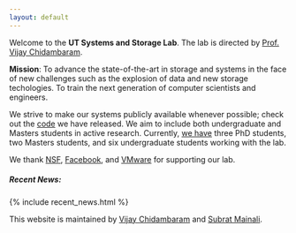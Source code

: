 ```yaml
---
layout: default
---
```


Welcome to the **UT Systems and Storage Lab**. The lab is directed by
[Prof. Vijay Chidambaram](http://www.cs.utexas.edu/~vijay/).

**Mission**: To advance the state-of-the-art in storage and systems in
  the face of new challenges such as the explosion of data and new
  storage techologies. To train the next generation of computer
  scientists and engineers.

We strive to make our systems publicly available whenever possible;
check out the [code](https://utsaslab.github.io/code.html) we have
released. We aim to include both undergraduate and Masters students in
active research. Currently, [we
have](https://utsaslab.github.io/people.html) three PhD students, two
Masters students, and six undergraduate students working with the
lab.

We thank [NSF](https://www.nsf.gov), [Facebook](https://research.fb.com/programs/), and
[VMware](https://labs.vmware.com/academic/academic-software) for
supporting our lab.

<div id='top-news-home'>
	<h5 class="text-info">Recent News:</h5>
	{% include recent_news.html %}
</div>

This website is maintained by [Vijay
Chidambaram](http://www.cs.utexas.edu/~vijay/) and [Subrat
Mainali](http://www.cs.utexas.edu/~sm63966/).